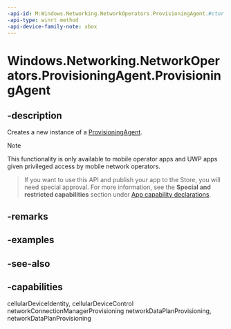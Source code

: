 ```yaml
---
-api-id: M:Windows.Networking.NetworkOperators.ProvisioningAgent.#ctor
-api-type: winrt method
-api-device-family-note: xbox
---
```


<!-- Method syntax
public ProvisioningAgent()
-->

# Windows.Networking.NetworkOperators.ProvisioningAgent.ProvisioningAgent

## -description
Creates a new instance of a [ProvisioningAgent](provisioningagent.md).

> [!NOTE]
> This functionality is only available to mobile operator apps and UWP apps given privileged access by mobile network operators.



> If you want to use this API and publish your app to the Store, you will need special approval. For more information, see the **Special and restricted capabilities** section under [App capability declarations](https://docs.microsoft.com/windows/uwp/packaging/app-capability-declarations). 

## -remarks

## -examples

## -see-also


## -capabilities
cellularDeviceIdentity, cellularDeviceControl
networkConnectionManagerProvisioning
networkDataPlanProvisioning, networkDataPlanProvisioning
